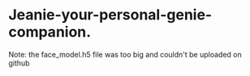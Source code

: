 # Jeanie-your-personal-genie-companion.

Note:  the face_model.h5 file was too big and couldn't be uploaded on github
